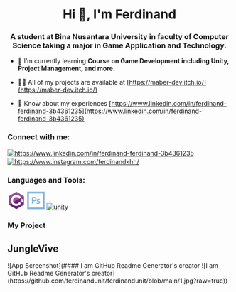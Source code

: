 <h1 align="center">Hi 👋, I'm Ferdinand</h1>
<h3 align="center">A student at Bina Nusantara University in faculty of Computer Science taking a major in Game Application and Technology.</h3>

- 🌱 I’m currently learning **Course on Game Development including Unity, Project Management, and more.**

- 👨‍💻 All of my projects are available at [https://maber-dev.itch.io/](https://maber-dev.itch.io/)

- 📄 Know about my experiences [https://www.linkedin.com/in/ferdinand-ferdinand-3b4361235](https://www.linkedin.com/in/ferdinand-ferdinand-3b4361235)

<h3 align="left">Connect with me:</h3>
<p align="left">
<a href="https://linkedin.com/in/https://www.linkedin.com/in/ferdinand-ferdinand-3b4361235" target="blank"><img align="center" src="https://raw.githubusercontent.com/rahuldkjain/github-profile-readme-generator/master/src/images/icons/Social/linked-in-alt.svg" alt="https://www.linkedin.com/in/ferdinand-ferdinand-3b4361235" height="30" width="40" /></a>
<a href="https://instagram.com/https://www.instagram.com/ferdinandkhh/" target="blank"><img align="center" src="https://raw.githubusercontent.com/rahuldkjain/github-profile-readme-generator/master/src/images/icons/Social/instagram.svg" alt="https://www.instagram.com/ferdinandkhh/" height="30" width="40" /></a>
</p>

<h3 align="left">Languages and Tools:</h3>
<p align="left"> <a href="https://www.w3schools.com/cs/" target="_blank" rel="noreferrer"> <img src="https://raw.githubusercontent.com/devicons/devicon/master/icons/csharp/csharp-original.svg" alt="csharp" width="40" height="40"/> </a> <a href="https://www.photoshop.com/en" target="_blank" rel="noreferrer"> <img src="https://raw.githubusercontent.com/devicons/devicon/master/icons/photoshop/photoshop-line.svg" alt="photoshop" width="40" height="40"/> </a> <a href="https://unity.com/" target="_blank" rel="noreferrer"> <img src="https://www.vectorlogo.zone/logos/unity3d/unity3d-icon.svg" alt="unity" width="40" height="40"/> </a> </p>

<h3 align="left">My Project</h3>
<h2 align="left">JungleVive</h3>
![App Screenshot](#### I am GitHub Readme Generator's creator
![I am GitHub Readme Generator's creator](https://github.com/ferdinandunit/ferdinandunit/blob/main/1.jpg?raw=true))
